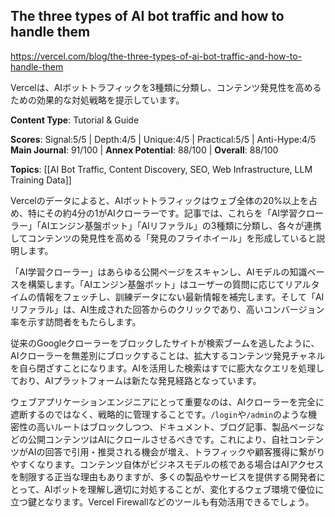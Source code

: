 ## The three types of AI bot traffic and how to handle them

https://vercel.com/blog/the-three-types-of-ai-bot-traffic-and-how-to-handle-them

Vercelは、AIボットトラフィックを3種類に分類し、コンテンツ発見性を高めるための効果的な対処戦略を提示しています。

**Content Type**: Tutorial & Guide

**Scores**: Signal:5/5 | Depth:4/5 | Unique:4/5 | Practical:5/5 | Anti-Hype:4/5
**Main Journal**: 91/100 | **Annex Potential**: 88/100 | **Overall**: 88/100

**Topics**: [[AI Bot Traffic, Content Discovery, SEO, Web Infrastructure, LLM Training Data]]

Vercelのデータによると、AIボットトラフィックはウェブ全体の20%以上を占め、特にその約4分の1がAIクローラーです。記事では、これらを「AI学習クローラー」「AIエンジン基盤ボット」「AIリファラル」の3種類に分類し、各々が連携してコンテンツの発見性を高める「発見のフライホイール」を形成していると説明します。

「AI学習クローラー」はあらゆる公開ページをスキャンし、AIモデルの知識ベースを構築します。「AIエンジン基盤ボット」はユーザーの質問に応じてリアルタイムの情報をフェッチし、訓練データにない最新情報を補完します。そして「AIリファラル」は、AI生成された回答からのクリックであり、高いコンバージョン率を示す訪問者をもたらします。

従来のGoogleクローラーをブロックしたサイトが検索ブームを逃したように、AIクローラーを無差別にブロックすることは、拡大するコンテンツ発見チャネルを自ら閉ざすことになります。AIを活用した検索はすでに膨大なクエリを処理しており、AIプラットフォームは新たな発見経路となっています。

ウェブアプリケーションエンジニアにとって重要なのは、AIクローラーを完全に遮断するのではなく、戦略的に管理することです。`/login`や`/admin`のような機密性の高いルートはブロックしつつ、ドキュメント、ブログ記事、製品ページなどの公開コンテンツはAIにクロールさせるべきです。これにより、自社コンテンツがAIの回答で引用・推奨される機会が増え、トラフィックや顧客獲得に繋がりやすくなります。コンテンツ自体がビジネスモデルの核である場合はAIアクセスを制限する正当な理由もありますが、多くの製品やサービスを提供する開発者にとって、AIボットを理解し適切に対処することが、変化するウェブ環境で優位に立つ鍵となります。Vercel Firewallなどのツールも有効活用できるでしょう。